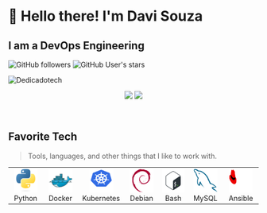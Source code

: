 # :wave: Hello there! I'm Davi Souza
## I am a DevOps Engineering</h3>


![GitHub followers](https://img.shields.io/github/followers/dedicadotech?style=plastic&color=red)
![GitHub User's stars](https://img.shields.io/github/stars/dedicadotech?affiliations=OWNER&style=plastic&color=red)

![Dedicadotech](https://raw.githubusercontent.com/dedicadotech/github-stats-transparent/output/generated/overview.svg)
</a>
<p align="center">
  <img height="200" src="https://github-readme-stats.vercel.app/api?username=dedicadotech&show_icons=true&theme=dracula&include_all_commits=true" />
  <img height="200" src="https://github-readme-stats.vercel.app/api/top-langs/?username=dedicadotech&theme=dracula&show_icons=true" />
</p>
<br>

<h2 align="left" id="dedicadotech">Favorite Tech</h2>

> Tools, languages, and other things that I like to work with.

<table>
  <tr>
    <td align="center" width="96">
      <a href="https://www.python.org/">
        <img src="./img/python-original.svg" width="48" height="48" alt="Python" />
      </a>
      <br>Python
    </td>
      <td align="center" width="96"> 
      <a href="https://www.docker.com/">
        <img src="./img/docker-original.svg" width="48" height="48" alt="Docker" />
      </a>
      <br>Docker
    </td>
    <td align="center" width="96">
      <a href="https://kubernetes.io/pt-br/">
        <img src="https://raw.githubusercontent.com/cncf/artwork/master/projects/kubernetes/icon/color/kubernetes-icon-color.svg" width="48" height="48" alt="Kubernetes" />
      </a>
      <br>Kubernetes
    </td>
    <td align="center"  width="96">
      <a href="https://www.debian.org/index.pt.html">
        <img src="./img/debian-original.svg" width="48" height="48" alt="Debian" />
      </a>
      <br>Debian
    </td>
    </td>
    <td align="center"  width="96">
      <a href="https://www.gnu.org/savannah-checkouts/gnu/bash/manual/bash.html">
        <img src="./img/bash-original.svg" width="48" height="48" alt="Bash" />
      </a>
      <br>Bash
    </td>
    <td align="center"  width="96">
      <a href="https://dev.mysql.com/doc/">
        <img src="./img/mysql-original.svg" width="48" height="48" alt="MySQL" />
      </a>
      <br>MySQL
    </td>
    <td align="center" width="96">
        <a href="https://docs.ansible.com/">
            <img src="./img/ansible-original.svg" width="48" height="48" alt="Ansible" />
        </a>
        <br>Ansible
  </tr>
</table>


